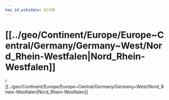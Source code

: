 ```yaml
---
has_id_wikidata: Q1198
---
```


# [[../geo/Continent/Europe/Europe~Central/Germany/Germany~West/Nord_Rhein-Westfalen|Nord_Rhein-Westfalen]] 

![[../geo/Continent/Europe/Europe~Central/Germany/Germany~West/Nord_Rhein-Westfalen|Nord_Rhein-Westfalen]] 

